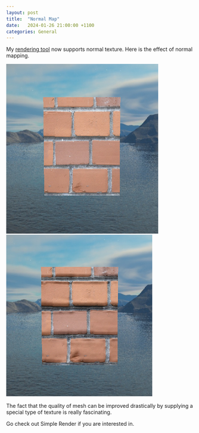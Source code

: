 ```yaml
---
layout: post
title:  "Normal Map"
date:   2024-01-26 21:00:00 +1100
categories: General
---
```

My [rendering tool][my-repo] now supports normal texture.
Here is the effect of normal mapping.

![without-normal-map](/assets/2024-01-26-normal-map/without.png)
![with-normal-map](/assets/2024-01-26-normal-map/with.png)

The fact that the quality of mesh can be improved drastically by supplying a special type of texture is really fascinating.

Go check out Simple Render if you are interested in. 


[my-repo]:https://github.com/seung-cha/Simple-Render